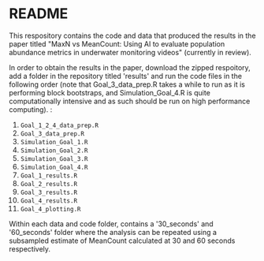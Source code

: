 # README

This respository contains the code and data that produced the results in the paper titled "MaxN vs MeanCount: Using AI to evaluate population abundance metrics in underwater monitoring videos" (currently in review).

In order to obtain the results in the paper, download the zipped respoitory, add a folder in the repository titled 'results' and run the code files in the following order (note that Goal_3_data_prep.R takes a while to run as it is performing block bootstraps, and Simulation_Goal_4.R is quite computationally intensive and as such should be run on high performance computing).  :

1. `Goal_1_2_4_data_prep.R`
2. `Goal_3_data_prep.R`
3. `Simulation_Goal_1.R`
4. `Simulation_Goal_2.R`
5. `Simulation_Goal_3.R`
6. `Simulation_Goal_4.R`
7. `Goal_1_results.R`
8. `Goal_2_results.R`
9. `Goal_3_results.R`
10. `Goal_4_results.R`
11. `Goal_4_plotting.R`

Within each data and code folder, contains a '30_seconds' and '60_seconds' folder where the analysis can be repeated using a subsampled estimate of MeanCount calculated at 30 and 60 seconds respectively.




